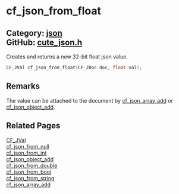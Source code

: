 [](../header.md ':include')

# cf_json_from_float

Category: [json](/api_reference?id=json)  
GitHub: [cute_json.h](https://github.com/RandyGaul/cute_framework/blob/master/include/cute_json.h)  
---

Creates and returns a new 32-bit float json value.

```cpp
CF_JVal cf_json_from_float(CF_JDoc doc, float val);
```

## Remarks

The value can be attached to the document by [cf_json_array_add](/json/cf_json_array_add.md) or [cf_json_object_add](/json/cf_json_object_add.md).

## Related Pages

[CF_JVal](/json/cf_jval.md)  
[cf_json_from_null](/json/cf_json_from_null.md)  
[cf_json_from_int](/json/cf_json_from_int.md)  
[cf_json_object_add](/json/cf_json_object_add.md)  
[cf_json_from_double](/json/cf_json_from_double.md)  
[cf_json_from_bool](/json/cf_json_from_bool.md)  
[cf_json_from_string](/json/cf_json_from_string.md)  
[cf_json_array_add](/json/cf_json_array_add.md)  
